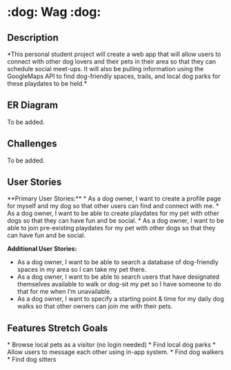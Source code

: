 <h1>:dog: Wag :dog:</h1>

<h2>Description</h2>
*This personal student project will create a web app that will allow users to connect with other dog lovers and their pets in their area so that they can schedule social meet-ups. It will also be pulling information using the GoogleMaps API to find dog-friendly spaces, trails, and local dog parks for these playdates to be held.*

<h2>ER Diagram</h2>
To be added.

<h2>Challenges</h2>
To be added.

<h2>User Stories</h2>
**Primary User Stories:**
* As a dog owner, I want to create a profile page for myself and my dog so that other users can find and connect with me.
* As a dog owner, I want to be able to create playdates for my pet with other dogs so that they can have fun and be social.
* As a dog owner, I want to be able to join pre-existing playdates for my pet with other dogs so that they can have fun and be social.

**Additional User Stories:**
* As a dog owner, I want to be able to search a database of dog-friendly spaces in my area so I can take my pet there.
* As a dog owner, I want to be able to search users that have designated themselves available to walk or dog-sit my pet so I have someone to do that for me when I’m unavailable.
* As a dog owner, I want to specify a starting point & time for my daily dog walks so that other owners can join me with their pets.

<h2>Features Stretch Goals</h2>
* Browse local pets as a visitor (no login needed)
* Find local dog parks
* Allow users to message each other using in-app system.
* Find dog walkers
* Find dog sitters
